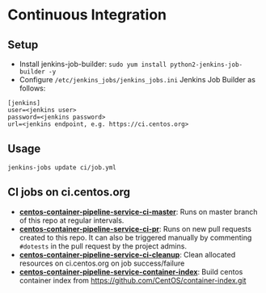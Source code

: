 # Continuous Integration

## Setup

- Install jenkins-job-builder: `sudo yum install python2-jenkins-job-builder -y`
- Configure `/etc/jenkins_jobs/jenkins_jobs.ini` Jenkins Job Builder as follows:
```
[jenkins]
user=<jenkins user>
password=<jenkins password>
url=<jenkins endpoint, e.g. https://ci.centos.org>
```

## Usage

```
jenkins-jobs update ci/job.yml
```

## CI jobs on ci.centos.org

- **[centos-container-pipeline-service-ci-master](https://ci.centos.org/view/Container/job/centos-container-pipeline-service-ci-master/)**: Runs on master branch of this repo at regular intervals.
- **[centos-container-pipeline-service-ci-pr](https://ci.centos.org/view/Container/job/centos-container-pipeline-service-ci-pr/)**: Runs on new pull requests created to this repo. It can also be triggered manually by commenting ``#dotests`` in the pull request by the project admins.
- **[centos-container-pipeline-service-ci-cleanup](https://ci.centos.org/view/Container/job/centos-container-pipeline-service-ci-cleanup/)**: Clean allocated resources on ci.centos.org on job success/failure
- **[centos-container-pipeline-service-container-index](https://ci.centos.org/view/Container/job/centos-container-pipeline-service-container-index/)**: Build centos container index from https://github.com/CentOS/container-index.git
